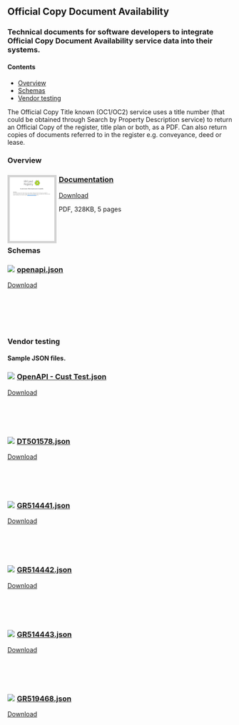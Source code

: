 ## Official Copy Document Availability

### Technical documents for software developers to integrate Official Copy Document Availability service data into their systems.

#### Contents
- [Overview](#overview)
- [Schemas](#schemas)
- [Vendor testing](#vendor-testing)

The Official Copy Title known (OC1/OC2) service uses a title number (that could be obtained through Search by Property Description service) to return an Official Copy of the register, title plan or both, as a PDF. Can also return copies of documents referred to in the register e.g. conveyance, deed or lease.

### Overview

<h3><a href="../../pdfs/services/OCDA_Documentation.pdf">
<img style="float: left; margin: 0px 5px 0px 0px;  border:5px solid LightGrey;" src="../../images/thumbnail/OCDA_Documentation.pdf.png"></a>
<a href="../../pdfs/services/OCDA_Documentation.pdf">Documentation</a></h3>
<a download="OCDA_Documentation.pdf" href="../../pdfs/services/OCDA_Documentation.pdf">Download</a>

PDF, 328KB, 5 pages
<br />
<br />
<br />
<br />

### Schemas

<h3><a href="../../json/openapi.json">
<img style="float: left; margin: 0px 5px 0px 0px" src="../../images/thumbnail/file.png"></a> 
<a href="../../json/openapi.json">openapi.json</a></h3>
<a download="openapi.json" href="../../json/openapi.json">Download</a>
<br />
<br />
<br />
<br />
<br />
<br />

### Vendor testing

#### Sample JSON files.

<h3><a href="../../json/OpenAPI - Cust Test.json">
<img style="float: left; margin: 0px 5px 0px 0px" src="../../images/thumbnail/file.png"></a> 
<a href="../../json/OpenAPI - Cust Test.json">OpenAPI - Cust Test.json</a></h3>
<a download="OpenAPI - Cust Test.json" href="../../json/OpenAPI - Cust Test.json">Download</a>
<br />
<br />
<br />
<br />
<br />
<h3><a href="../../json/DT501578.json">
<img style="float: left; margin: 0px 5px 0px 0px" src="../../images/thumbnail/file.png"></a> 
<a href="../../json/DT501578.json">DT501578.json</a></h3>
<a download="DT501578.json" href="../../json/DT501578.json">Download</a>
<br />
<br />
<br />
<br />
<br />
<h3><a href="../../json/GR514441.json">
<img style="float: left; margin: 0px 5px 0px 0px" src="../../images/thumbnail/file.png"></a> 
<a href="../../json/GR514441.json">GR514441.json</a></h3>
<a download="GR514441.json" href="../../json/GR514441.json">Download</a>
<br />
<br />
<br />
<br />
<br />
<h3><a href="../../json/GR514442.json">
<img style="float: left; margin: 0px 5px 0px 0px" src="../../images/thumbnail/file.png"></a> 
<a href="../../json/GR514442.json">GR514442.json</a></h3>
<a download="GR514442.json" href="../../json/GR514442.json">Download</a>
<br />
<br />
<br />
<br />
<br />
<h3><a href="../../json/GR514443.json">
<img style="float: left; margin: 0px 5px 0px 0px" src="../../images/thumbnail/file.png"></a> 
<a href="../../json/GR514443.json">GR514443.json</a></h3>
<a download="GR514443.json" href="../../json/GR514443.json">Download</a>
<br />
<br />
<br />
<br />
<br />
<h3><a href="../../json/GR519468.json">
<img style="float: left; margin: 0px 5px 0px 0px" src="../../images/thumbnail/file.png"></a> 
<a href="../../json/GR519468.json">GR519468.json</a></h3>
<a download="GR519468.json" href="../../json/GR519468.json">Download</a>